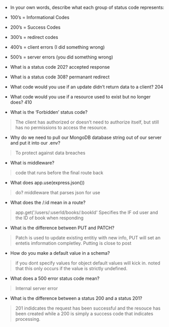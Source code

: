 - In your own words, describe what each group of status code represents:

- 100’s = Informational Codes
- 200’s = Success Codes
- 300’s = redirect codes
- 400’s = client errors (I did something wrong)
- 500’s = server errors (you did something wrong)
- What is a status code 202? accepted response
- What is a status code 308? permanant redirect
- What code would you use if an update didn’t return data to a client? 204
- What code would you use if a resource used to exist but no longer does? 410
- What is the ‘Forbidden’ status code?

 >The client has authorized or doesn’t need to authorize itself, but still has no permissions to access the resource.

- Why do we need to pull our MongoDB database string out of our server and put it into our .env?

 > To protect against data breaches

- What is middleware?

>code that runs before the final route back

- What does app.use(express.json()) 

>do? middleware that parses json for use

- What does the /:id mean in a route?

>app.get('/users/:userId/books/:bookId' Specifies the IF od user and the ID of book when responding

- What is the difference between PUT and PATCH?

>Patch is used to update existing entitiy with new info, PUT will set an entetis imformation completley. Putting is close to post

- How do you make a default value in a schema?

> if you dont specify values for object default values will kick in. noted that this only occurs if the value is strictly undefined.

- What does a 500 error status code mean?

> Internal server error

- What is the difference between a status 200 and a status 201?

>201 indidcates the request has been successful and the resouce has been created while a 200 is simply a success code that indicates processing.